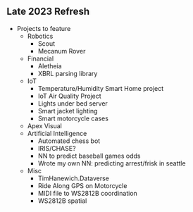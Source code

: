 ## Late 2023 Refresh
- Projects to feature
    - Robotics
        - Scout
        - Mecanum Rover
    - Financial
        - Aletheia
        - XBRL parsing library
    - IoT
        - Temperature/Humidity Smart Home project
        - IoT Air Quality Project
        - Lights under bed server
        - Smart jacket lighting
        - Smart motorcycle cases
    - Apex Visual
    - Artificial Intelligence
        - Automated chess bot
        - IRIS/CHASE?
        - NN to predict baseball games odds
        - Wrote my own NN: predicting arrest/frisk in seattle
    - Misc
        - TimHanewich.Dataverse
        - Ride Along GPS on Motorcycle
        - MIDI file to WS2812B coordination
        - WS2812B spatial